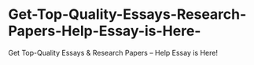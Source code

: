# Get-Top-Quality-Essays-Research-Papers-Help-Essay-is-Here-
Get Top-Quality Essays &amp; Research Papers – Help Essay is Here!
